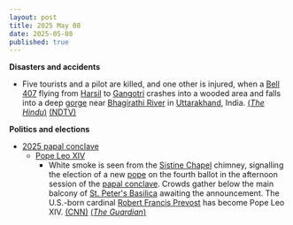 ```yaml
---
layout: post
title: 2025 May 08
date: 2025-05-08
published: true
---
```



**Disasters and accidents**

* Five tourists and a pilot are killed, and one other is injured, when a [Bell 407](https://en.wikipedia.org/wiki/Bell_407 "Bell 407") flying from [Harsil](https://en.wikipedia.org/wiki/Harsil "Harsil") to [Gangotri](https://en.wikipedia.org/wiki/Gangotri "Gangotri") crashes into a wooded area and falls into a deep [gorge](https://en.wikipedia.org/wiki/Gorge "Gorge") near [Bhagirathi River](https://en.wikipedia.org/wiki/Bhagirathi_River "Bhagirathi River") in [Uttarakhand](https://en.wikipedia.org/wiki/Uttarakhand "Uttarakhand"), India. [(*The Hindu*)](https://www.thehindu.com/news/national/uttarakhand/helicopter-crash-uttarakhand-uttarkashi-rescue-operation-underway-updates/article69551988.ece) [(NDTV)](https://www.ndtv.com/india-news/4-tourists-killed-as-helicopter-crashes-near-uttarakhands-uttarkashi-8359505)

**Politics and elections**

* [2025 papal conclave](https://en.wikipedia.org/wiki/2025_papal_conclave "2025 papal conclave")
  + [Pope Leo XIV](https://en.wikipedia.org/wiki/Pope_Leo_XIV "Pope Leo XIV")
    - White smoke is seen from the [Sistine Chapel](https://en.wikipedia.org/wiki/Sistine_Chapel "Sistine Chapel") chimney, signalling the election of a new [pope](https://en.wikipedia.org/wiki/Pope "Pope") on the fourth ballot in the afternoon session of the [papal conclave](https://en.wikipedia.org/wiki/Papal_conclave "Papal conclave"). Crowds gather below the main balcony of [St. Peter's Basilica](https://en.wikipedia.org/wiki/St._Peter%27s_Basilica "St. Peter's Basilica") awaiting the announcement. The U.S.-born cardinal [Robert Francis Prevost](https://en.wikipedia.org/wiki/Pope_Leo_XIV "Pope Leo XIV") has become Pope Leo XIV. [(CNN)](https://www.cnn.com/world/live-news/new-pope-conclave-day-two-05-08-25) [(*The Guardian*)](https://www.theguardian.com/world/live/2025/may/08/new-pope-conclave-vatican-white-black-smoke-papacy-catholic-cardinals?page=with:block-681ce67b8f082cdfc1daaf31)
